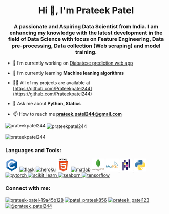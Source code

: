 <h1 align="center">Hi 👋, I'm Prateek Patel</h1>
<h3 align="center">A passionate and Aspiring Data Scientist from India. I am enhancing my knowledge with the latest development in the field of Data Science with focus on Feature Engineering, Data pre-processing, Data collection (Web scraping) and model training.</h3>

- 🔭 I’m currently working on [Diabatese prediction web app](https://github.com/Prateekpatel244/Diabetes-Prediction-Model.git)

- 🌱 I’m currently learning **Machine leaning algorithms**

- 👨‍💻 All of my projects are available at [https://github.com/Prateekpatel244](https://github.com/Prateekpatel244)

- 💬 Ask me about **Python, Statics**

- 📫 How to reach me **prateek.patel244@gmail.com**

<p><img align="left" src="https://github-readme-stats.vercel.app/api/top-langs?username=prateekpatel244&show_icons=true&locale=en&layout=compact" alt="prateekpatel244" /></p>
<p>&nbsp;<img align="center" src="https://github-readme-stats.vercel.app/api?username=prateekpatel244&show_icons=true&locale=en" alt="prateekpatel244" /></p>
<p><img align="center" src="https://github-readme-streak-stats.herokuapp.com/?user=prateekpatel244&" alt="prateekpatel244" /></p>

<h3 align="left">Languages and Tools:</h3>
<p align="left"> <a href="https://www.cprogramming.com/" target="_blank" rel="noreferrer"> <img src="https://raw.githubusercontent.com/devicons/devicon/master/icons/c/c-original.svg" alt="c" width="40" height="40"/> </a> <a href="https://flask.palletsprojects.com/" target="_blank" rel="noreferrer"> <img src="https://www.vectorlogo.zone/logos/pocoo_flask/pocoo_flask-icon.svg" alt="flask" width="40" height="40"/> </a> <a href="https://heroku.com" target="_blank" rel="noreferrer"> <img src="https://www.vectorlogo.zone/logos/heroku/heroku-icon.svg" alt="heroku" width="40" height="40"/> </a> <a href="https://www.w3.org/html/" target="_blank" rel="noreferrer"> <img src="https://raw.githubusercontent.com/devicons/devicon/master/icons/html5/html5-original-wordmark.svg" alt="html5" width="40" height="40"/> </a> <a href="https://www.mathworks.com/" target="_blank" rel="noreferrer"> <img src="https://upload.wikimedia.org/wikipedia/commons/2/21/Matlab_Logo.png" alt="matlab" width="40" height="40"/> </a> <a href="https://www.mongodb.com/" target="_blank" rel="noreferrer"> <img src="https://raw.githubusercontent.com/devicons/devicon/master/icons/mongodb/mongodb-original-wordmark.svg" alt="mongodb" width="40" height="40"/> </a> <a href="https://www.mysql.com/" target="_blank" rel="noreferrer"> <img src="https://raw.githubusercontent.com/devicons/devicon/master/icons/mysql/mysql-original-wordmark.svg" alt="mysql" width="40" height="40"/> </a> <a href="https://pandas.pydata.org/" target="_blank" rel="noreferrer"> <img src="https://raw.githubusercontent.com/devicons/devicon/2ae2a900d2f041da66e950e4d48052658d850630/icons/pandas/pandas-original.svg" alt="pandas" width="40" height="40"/> </a> <a href="https://www.python.org" target="_blank" rel="noreferrer"> <img src="https://raw.githubusercontent.com/devicons/devicon/master/icons/python/python-original.svg" alt="python" width="40" height="40"/> </a> <a href="https://pytorch.org/" target="_blank" rel="noreferrer"> <img src="https://www.vectorlogo.zone/logos/pytorch/pytorch-icon.svg" alt="pytorch" width="40" height="40"/> </a> <a href="https://scikit-learn.org/" target="_blank" rel="noreferrer"> <img src="https://upload.wikimedia.org/wikipedia/commons/0/05/Scikit_learn_logo_small.svg" alt="scikit_learn" width="40" height="40"/> </a> <a href="https://seaborn.pydata.org/" target="_blank" rel="noreferrer"> <img src="https://seaborn.pydata.org/_images/logo-mark-lightbg.svg" alt="seaborn" width="40" height="40"/> </a> <a href="https://www.tensorflow.org" target="_blank" rel="noreferrer"> <img src="https://www.vectorlogo.zone/logos/tensorflow/tensorflow-icon.svg" alt="tensorflow" width="40" height="40"/> </a> </p>


<h3 align="left">Connect with me:</h3>
<p align="left">
<a href="https://linkedin.com/in/prateek-patel-19a45b128" target="blank"><img align="center" src="https://raw.githubusercontent.com/rahuldkjain/github-profile-readme-generator/master/src/images/icons/Social/linked-in-alt.svg" alt="prateek-patel-19a45b128" height="30" width="40" /></a>
<a href="https://instagram.com/patel_prateek856" target="blank"><img align="center" src="https://raw.githubusercontent.com/rahuldkjain/github-profile-readme-generator/master/src/images/icons/Social/instagram.svg" alt="patel_prateek856" height="30" width="40" /></a>
<a href="https://www.leetcode.com/prateek_patel123" target="blank"><img align="center" src="https://raw.githubusercontent.com/rahuldkjain/github-profile-readme-generator/master/src/images/icons/Social/leet-code.svg" alt="prateek_patel123" height="30" width="40" /></a>
<a href="https://www.hackerearth.com/@prateek_patel244" target="blank"><img align="center" src="https://raw.githubusercontent.com/rahuldkjain/github-profile-readme-generator/master/src/images/icons/Social/hackerearth.svg" alt="@prateek_patel244" height="30" width="40" /></a>
</p>





